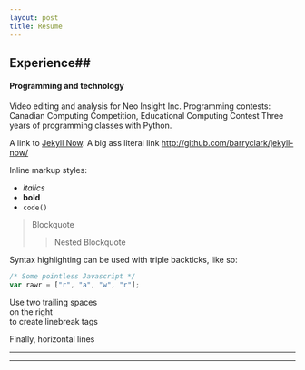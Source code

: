 ```yaml
---
layout: post
title: Resume
---
```



## Experience##

#### Programming and technology
Video editing and analysis for Neo Insight Inc. 
Programming contests: Canadian Computing Competition, Educational Computing Contest
Three years of programming classes with Python.


A link to [Jekyll Now](http://github.com/barryclark/jekyll-now/). A big ass literal link <http://github.com/barryclark/jekyll-now/>

Inline markup styles:

- _italics_
- **bold**
- `code()`

> Blockquote
>> Nested Blockquote

Syntax highlighting can be used with triple backticks, like so:

```javascript
/* Some pointless Javascript */
var rawr = ["r", "a", "w", "r"];
```

Use two trailing spaces  
on the right  
to create linebreak tags  

Finally, horizontal lines

----
****
